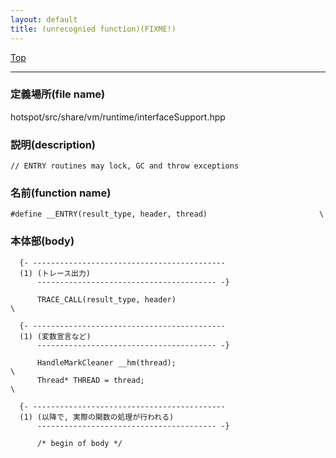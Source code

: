 ```yaml
---
layout: default
title: (unrecognied function)(FIXME!)
---
```

[Top](../index.html)

--- 
### 定義場所(file name)
hotspot/src/share/vm/runtime/interfaceSupport.hpp
### 説明(description)

```
// ENTRY routines may lock, GC and throw exceptions

```

### 名前(function name)
```
#define __ENTRY(result_type, header, thread)                         \
```

### 本体部(body)
```
  {- -------------------------------------------
  (1) (トレース出力)
      ---------------------------------------- -}

	  TRACE_CALL(result_type, header)                                    \

  {- -------------------------------------------
  (1) (変数宣言など)
      ---------------------------------------- -}

	  HandleMarkCleaner __hm(thread);                                    \
	  Thread* THREAD = thread;                                           \

  {- -------------------------------------------
  (1) (以降で, 実際の関数の処理が行われる)
      ---------------------------------------- -}

	  /* begin of body */
	
```


